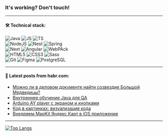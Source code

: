### It's working? Don't touch!

---

#### 🛠️ Technical stack:

![Java](https://img.shields.io/badge/Java-informational?logo=Oracle&style=flat&logoColor=white&color=007396)
![JS](https://img.shields.io/badge/JavaScript-informational?logo=javaScript&style=flat&logoColor=black&color=F7Df1E)
![TS](https://img.shields.io/badge/TypeScript-informational?logo=typeScript&style=flat&logoColor=black&color=0667A8)<br>
![NodeJS](https://img.shields.io/badge/NodeJS-informational?logo=node.js&style=flat&logoColor=white&color=43853D)
![Nest](https://img.shields.io/badge/NestJS-informational?logo=NestJS&style=flat&logoColor=white&color=red)
![Spring](https://img.shields.io/badge/SpringBoot-informational?logo=SpringBoot&style=flat&logoColor=white&color=0A9EDC)<br>
![Next](https://img.shields.io/badge/NextJS-informational?logo=Next.js&style=flat&logoColor=white&color=00f)
![Angular](https://img.shields.io/badge/React-informational?logo=react&style=flat&logoColor=white&color=C3002F)
![WebPAck](https://img.shields.io/badge/WebPack-informational?logo=webPack&style=flat&logoColor=white&color=FF6F00)<br>
![HTML5](https://img.shields.io/badge/HTML5-informational?logo=html5&style=flat&logoColor=white&color=E34F26)
![CSS3](https://img.shields.io/badge/CSS3-informational?logo=css3&style=flat&logoColor=white&color=157286)
![Sass](https://img.shields.io/badge/Saas-informational?logo=sass&style=flat&logoColor=white&color=hotpink) <br>
![Git](https://img.shields.io/badge/Git-informational?logo=git&style=flat&logoColor=white&color=F05133)
![Figma](https://img.shields.io/badge/Figma-informational?logo=figma&style=flat&logoColor=white&color=darkred)
![PostgreSQL](https://img.shields.io/badge/PostgreSQL-informational?logo=PostgreSQL&style=flat&logoColor=white&color=00f)

___

#### 💬 Latest posts from habr.com:

<!-- BLOG-POST-LIST:START -->
- [Можно ли в деловом документе найти созвездие Большой Медведицы?](https://habr.com/ru/companies/smartengines/articles/743120/?utm_source=habrahabr&utm_medium=rss&utm_campaign=743120)
- [Внутреннее обучение Java для QA](https://habr.com/ru/companies/hh/articles/742554/?utm_source=habrahabr&utm_medium=rss&utm_campaign=742554)
- [Arduino AY player с экраном и кнопками](https://habr.com/ru/articles/743234/?utm_source=habrahabr&utm_medium=rss&utm_campaign=743234)
- [Код в картинках: визуализация кода](https://habr.com/ru/articles/742798/?utm_source=habrahabr&utm_medium=rss&utm_campaign=742798)
- [Внедряем MapKit Яндекс Карт в iOS приложение](https://habr.com/ru/articles/743208/?utm_source=habrahabr&utm_medium=rss&utm_campaign=743208)
<!-- BLOG-POST-LIST:END -->

---
[![Top Langs](https://github-readme-stats-g65d7aqkw-advtsetting-gmailcom.vercel.app/api/top-langs/?username=zloylis&langs_count=10&hide_title=false&title_color=e6edf3&size_weight=0.5&count_weight=0.5&layout=compact&hide_border=true&theme=dracula)](https://github.com/zloylis)
<!--![GitHub stats](https://github-readme-stats-g65d7aqkw-advtsetting-gmailcom.vercel.app/api?username=zloylis&show_icons=true&hide_border=true&theme=dracula&hide_title=true&include_all_commits=true&count_private=true&hide=contribs&hide_rank=true)-->
